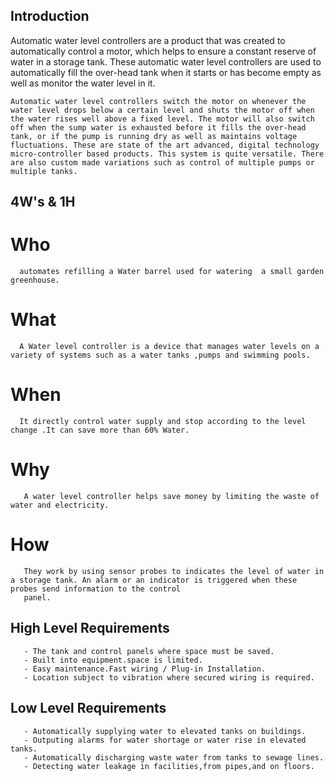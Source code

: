 ## Introduction

   Automatic water level controllers are a product that was created to automatically control a motor, which helps to ensure a constant reserve of water in a storage tank. These automatic water level controllers are used to automatically fill the over-head tank when it starts or has become empty as well as monitor the water level in it.
    
    Automatic water level controllers switch the motor on whenever the water level drops below a certain level and shuts the motor off when the water rises well above a fixed level. The motor will also switch off when the sump water is exhausted before it fills the over-head tank, or if the pump is running dry as well as maintains voltage fluctuations. These are state of the art advanced, digital technology micro-controller based products. This system is quite versatile. There are also custom made variations such as control of multiple pumps or multiple tanks.
    
  ## 4W's & 1H
   # Who
      automates refilling a Water barrel used for watering  a small garden greenhouse.
      
   # What 
      A Water level controller is a device that manages water levels on a variety of systems such as a water tanks ,pumps and swimming pools.
      
   # When 
      It directly control water supply and stop according to the level change .It can save more than 60% Water.
      
   # Why
       A water level controller helps save money by limiting the waste of water and electricity.
       
   # How
       They work by using sensor probes to indicates the level of water in a storage tank. An alarm or an indicator is triggered when these probes send information to the control 
       panel.
       
   ## High Level Requirements
       - The tank and control panels where space must be saved.
       - Built into equipment.space is limited.
       - Easy maintenance.Fast wiring / Plug-in Installation.
       - Location subject to vibration where secured wiring is required.
       
  ## Low Level Requirements
       - Automatically supplying water to elevated tanks on buildings.
       - Outputing alarms for water shortage or water rise in elevated tanks.
       - Automatically discharging waste water from tanks to sewage lines.
       - Detecting water leakage in facilities,from pipes,and on floors.
       
    
       
      
   
